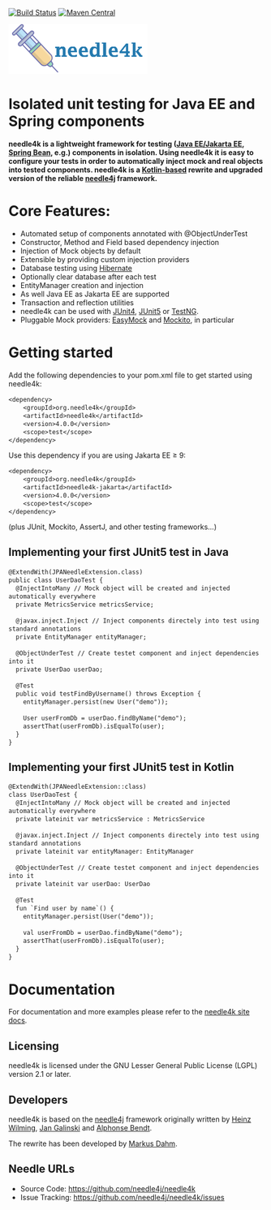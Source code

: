 [![Build Status](https://secure.travis-ci.org/needle4k/needle4j.png)](https://travis-ci.org/needle4j/needle4k)
[![Maven Central](https://maven-badges.herokuapp.com/maven-central/org.needle4k/needle4k/badge.svg)](https://maven-badges.herokuapp.com/maven-central/org.needle4k/needle4k)

![Banner](src/site/resources/images/banner.png)

# Isolated unit testing for Java EE and Spring components

**needle4k is a lightweight framework for testing 
([Java EE/Jakarta EE](https://jakarta.ee/), [Spring Bean](https://spring.io/), e.g.) components in isolation.
Using needle4k it is easy to configure your tests in order to automatically inject mock and real objects into tested components.
needle4k is a [Kotlin-based](https://kotlinlang.org/) rewrite and upgraded version of the reliable
[needle4j](https://needl4j.org/) framework.**

# Core Features:

* Automated setup of components annotated with @ObjectUnderTest
* Constructor, Method and Field based dependency injection
* Injection of Mock objects by default
* Extensible by providing custom injection providers
* Database testing using [Hibernate](http://www.hibernate.org)
* Optionally clear database after each test
* EntityManager creation and injection
* As well Java EE as Jakarta EE are supported
* Transaction and reflection utilities
* needle4k can be used with [JUnit4](https://junit.org/junit4/), [JUnit5](https://junit.org/junit5/) or [TestNG](http://testng.org/).
* Pluggable Mock providers: [EasyMock](https://easymock.org/) and [Mockito](https://mockito.org/), in particular

# Getting started

Add the following dependencies to your pom.xml file to get started using needle4k:

```
<dependency>
    <groupId>org.needle4k</groupId>
    <artifactId>needle4k</artifactId>
    <version>4.0.0</version>
    <scope>test</scope>
</dependency>
``` 

Use this dependency if you are using Jakarta EE &geq; 9:

```
<dependency>
    <groupId>org.needle4k</groupId>
    <artifactId>needle4k-jakarta</artifactId>
    <version>4.0.0</version>
    <scope>test</scope>
</dependency>
``` 

(plus JUnit, Mockito, AssertJ, and other testing frameworks...)

## Implementing your first JUnit5 test in Java

```
@ExtendWith(JPANeedleExtension.class)
public class UserDaoTest {
  @InjectIntoMany // Mock object will be created and injected automatically everywhere
  private MetricsService metricsService;

  @javax.inject.Inject // Inject components directely into test using standard annotations
  private EntityManager entityManager;

  @ObjectUnderTest // Create testet component and inject dependencies into it
  private UserDao userDao;

  @Test
  public void testFindByUsername() throws Exception {
    entityManager.persist(new User("demo"));
        
    User userFromDb = userDao.findByName("demo");
    assertThat(userFromDb).isEqualTo(user);
  }
}
``` 
## Implementing your first JUnit5 test in Kotlin

```
@ExtendWith(JPANeedleExtension::class)
class UserDaoTest {
  @InjectIntoMany // Mock object will be created and injected automatically everywhere
  private lateinit var metricsService : MetricsService

  @javax.inject.Inject // Inject components directely into test using standard annotations
  private lateinit var entityManager: EntityManager 

  @ObjectUnderTest // Create testet component and inject dependencies into it
  private lateinit var userDao: UserDao

  @Test
  fun `Find user by name`() {
    entityManager.persist(User("demo"));
        
    val userFromDb = userDao.findByName("demo");
    assertThat(userFromDb).isEqualTo(user);
  }
}
```

# Documentation

For documentation and more examples please refer to the [needle4k site docs](src/site/markdown/index.md).

## Licensing

needle4k is licensed under the GNU Lesser General Public License (LGPL) version 2.1 or later.

## Developers

needle4k is based on the [needle4j](https://github.com/needle4j/needle4j) framework originally written by
[Heinz Wilming](mailto:heinz.wilming@akquinet.de),
[Jan Galinski](mailto:jan.galinski@holisticon.de) and [Alphonse Bendt](https://github.com/abendt).

The rewrite has been developed by [Markus Dahm](mailto:markus.dahm@akquinet.de).

## Needle URLs

* Source Code:      https://github.com/needle4j/needle4k
* Issue Tracking:   https://github.com/needle4j/needle4k/issues
